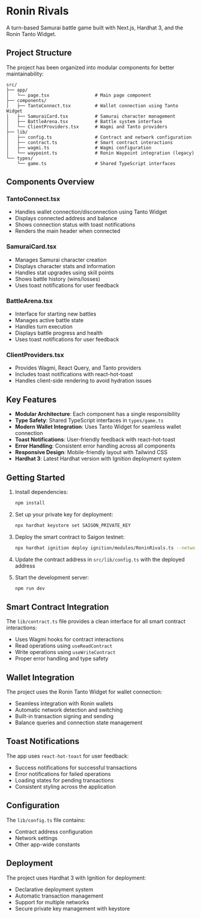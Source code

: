 # Ronin Rivals

A turn-based Samurai battle game built with Next.js, Hardhat 3, and the Ronin Tanto Widget.

## Project Structure

The project has been organized into modular components for better maintainability:

```
src/
├── app/
│   └── page.tsx                 # Main page component
├── components/
│   ├── TantoConnect.tsx         # Wallet connection using Tanto Widget
│   ├── SamuraiCard.tsx          # Samurai character management
│   ├── BattleArena.tsx          # Battle system interface
│   └── ClientProviders.tsx      # Wagmi and Tanto providers
├── lib/
│   ├── config.ts                # Contract and network configuration
│   ├── contract.ts              # Smart contract interactions
│   ├── wagmi.ts                 # Wagmi configuration
│   └── waypoint.ts              # Ronin Waypoint integration (legacy)
└── types/
    └── game.ts                  # Shared TypeScript interfaces
```

## Components Overview

### TantoConnect.tsx

- Handles wallet connection/disconnection using Tanto Widget
- Displays connected address and balance
- Shows connection status with toast notifications
- Renders the main header when connected

### SamuraiCard.tsx

- Manages Samurai character creation
- Displays character stats and information
- Handles stat upgrades using skill points
- Shows battle history (wins/losses)
- Uses toast notifications for user feedback

### BattleArena.tsx

- Interface for starting new battles
- Manages active battle state
- Handles turn execution
- Displays battle progress and health
- Uses toast notifications for user feedback

### ClientProviders.tsx

- Provides Wagmi, React Query, and Tanto providers
- Includes toast notifications with react-hot-toast
- Handles client-side rendering to avoid hydration issues

## Key Features

- **Modular Architecture**: Each component has a single responsibility
- **Type Safety**: Shared TypeScript interfaces in `types/game.ts`
- **Modern Wallet Integration**: Uses Tanto Widget for seamless wallet connection
- **Toast Notifications**: User-friendly feedback with react-hot-toast
- **Error Handling**: Consistent error handling across all components
- **Responsive Design**: Mobile-friendly layout with Tailwind CSS
- **Hardhat 3**: Latest Hardhat version with Ignition deployment system

## Getting Started

1. Install dependencies:

   ```bash
   npm install
   ```

2. Set up your private key for deployment:

   ```bash
   npx hardhat keystore set SAIGON_PRIVATE_KEY
   ```

3. Deploy the smart contract to Saigon testnet:

   ```bash
   npx hardhat ignition deploy ignition/modules/RoninRivals.ts --network saigon
   ```

4. Update the contract address in `src/lib/config.ts` with the deployed address

5. Start the development server:
   ```bash
   npm run dev
   ```

## Smart Contract Integration

The `lib/contract.ts` file provides a clean interface for all smart contract interactions:

- Uses Wagmi hooks for contract interactions
- Read operations using `useReadContract`
- Write operations using `useWriteContract`
- Proper error handling and type safety

## Wallet Integration

The project uses the Ronin Tanto Widget for wallet connection:

- Seamless integration with Ronin wallets
- Automatic network detection and switching
- Built-in transaction signing and sending
- Balance queries and connection state management

## Toast Notifications

The app uses `react-hot-toast` for user feedback:

- Success notifications for successful transactions
- Error notifications for failed operations
- Loading states for pending transactions
- Consistent styling across the application

## Configuration

The `lib/config.ts` file contains:

- Contract address configuration
- Network settings
- Other app-wide constants

## Deployment

The project uses Hardhat 3 with Ignition for deployment:

- Declarative deployment system
- Automatic transaction management
- Support for multiple networks
- Secure private key management with keystore
